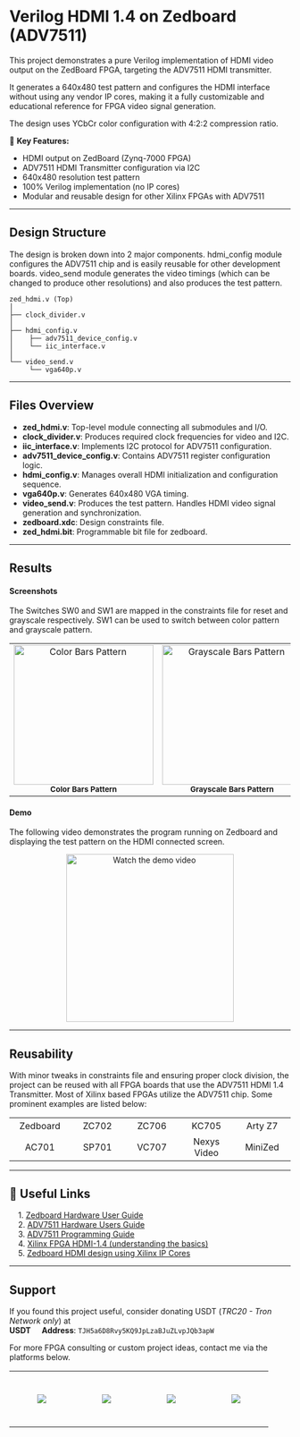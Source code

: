 
# Verilog HDMI 1.4 on Zedboard (ADV7511)

This project demonstrates a pure Verilog implementation of HDMI video output on the ZedBoard FPGA, targeting the ADV7511 HDMI transmitter.  

It generates a 640x480 test pattern and configures the HDMI interface without using any vendor IP cores, making it a fully customizable and educational reference for FPGA video signal generation.

The design uses YCbCr color configuration with 4:2:2 compression ratio. 

🔹 **Key Features:**
- HDMI output on ZedBoard (Zynq-7000 FPGA)
- ADV7511 HDMI Transmitter configuration via I2C 
- 640x480 resolution test pattern 
- 100% Verilog implementation (no IP cores)  
- Modular and reusable design for other Xilinx FPGAs with ADV7511

---

## Design Structure

The design is broken down into 2 major components. hdmi_config module configures the ADV7511 chip and is easily reusable for other development boards. video_send module generates the video timings (which can be changed to produce other resolutions) and also produces the test pattern.

```
zed_hdmi.v (Top)
│
├── clock_divider.v
│
├── hdmi_config.v
│    ├── adv7511_device_config.v
│    └── iic_interface.v
│
└── video_send.v
     └── vga640p.v
```

---

## Files Overview

- **zed_hdmi.v**: Top-level module connecting all submodules and I/O.
- **clock_divider.v**: Produces required clock frequencies for video and I2C.
- **iic_interface.v**: Implements I2C protocol for ADV7511 configuration.
- **adv7511_device_config.v**: Contains ADV7511 register configuration logic.
- **hdmi_config.v**: Manages overall HDMI initialization and configuration sequence.
- **vga640p.v**: Generates 640x480 VGA timing.
- **video_send.v**: Produces the test pattern. Handles HDMI video signal generation and synchronization.
- **zedboard.xdc**: Design constraints file.
- **zed_hdmi.bit**: Programmable bit file for zedboard.

---

## Results

#### Screenshots
The Switches SW0 and SW1 are mapped in the constraints file for reset and grayscale respectively. SW1 can be used to switch between color pattern and grayscale pattern.

<table align="center">
  <tr align="center">
    <td align="center">
      <img src="https://i.postimg.cc/NKwMdFKz/colored.jpg" alt="Color Bars Pattern" width="250"/><br/>
      <sub><b>Color Bars Pattern</b></sub>
    </td>
    <td align="center">
      <img src="https://i.postimg.cc/HVMn0XkM/grayscale.jpg" alt="Grayscale Bars Pattern" width="250"/><br/>
      <sub><b>Grayscale Bars Pattern</b></sub>
    </td>
  </tr>
</table>

#### Demo

The following video demonstrates the program running on Zedboard and displaying the test pattern on the HDMI connected screen.

<p align="center">
  <a href="https://www.youtube.com/shorts/rypr4o7kEKw" target="_blank" >
    <img src="https://img.youtube.com/vi/rypr4o7kEKw/0.jpg" alt="Watch the demo video" width="300"/>
  </a>
</p>

---

## Reusability

With minor tweaks in constraints file and ensuring proper clock division, the project can be reused with all FPGA boards that use the ADV7511 HDMI 1.4 Transmitter. Most of Xilinx based FPGAs utilize the ADV7511 chip. Some prominent examples are listed below:

<table align="center">
  <tr>
    <td align="center" width="120" height="30">Zedboard</td>
    <td align="center" width="120">ZC702</td>
    <td align="center" width="120">ZC706</td>
    <td align="center" width="120">KC705</td>
    <td align="center" width="120">Arty Z7</td>
  </tr>
  <tr>
    <td align="center" width="120" height="30">AC701</td>
    <td align="center" width="120">SP701</td>
    <td align="center" width="120">VC707</td>
    <td align="center" width="120">Nexys Video</td>
    <td align="center" width="120">MiniZed</td>
  </tr>
</table>

---

## 🔗 Useful Links
&nbsp;&nbsp;&nbsp;&nbsp;1. [Zedboard Hardware User Guide](https://files.digilent.com/resources/programmable-logic/zedboard/ZedBoard_HW_UG_v2_2.pdf)  
&nbsp;&nbsp;&nbsp;&nbsp;2. [ADV7511 Hardware Users Guide](https://www.analog.com/media/en/technical-documentation/user-guides/ADV7511_Hardware_Users_Guide.pdf)  
&nbsp;&nbsp;&nbsp;&nbsp;3. [ADV7511 Programming Guide](https://www.analog.com/media/en/technical-documentation/user-guides/ADV7511_Programming_Guide.pdf)  
&nbsp;&nbsp;&nbsp;&nbsp;4. [Xilinx FPGA HDMI-1.4 (understanding the basics)](https://www.hackster.io/nikilthapa/xilinx-fpga-hdmi1-4-you-must-know-first-78d774)  
&nbsp;&nbsp;&nbsp;&nbsp;5. [Zedboard HDMI design using Xilinx IP Cores](https://www.youtube.com/watch?v=BstMo5OwsjI)  

---

## Support

If you found this project useful, consider donating USDT (*TRC20 - Tron Network only*) at  
**USDT <img src="https://i.postimg.cc/C1F9TJgF/pngwing-com.png" width="13"/> Address**: `TJH5a6D8Rvy5KQ9JpLzaBJuZLvpJQb3apW` 

For more FPGA consulting or custom project ideas, contact me via the platforms below.

<table align="center" style="border: none;">
  <tr align="center" style="border: none;">
    <td align="center" width="100" height="100" style="border: none;">
      <a href="mailto:huzaifanustian@gmail.com">
      <img src="https://pngimg.com/uploads/email/small/email_PNG100741.png">
      </a>
    </td>
    <td align="center" width="100" height="100" style="border: none;">
      <a href="https://www.linkedin.com/in/huzaifa-sajid/">
      <img src="https://i.postimg.cc/P5CSsx78/toppng-com-gradient-blue-linkedin-vector-png-800x800.png">
      </a>
    </td>
    <td align="center" width="100" height="100" style="border: none;">
      <a href="https://www.fiverr.com/homesterech">
      <img src="https://i.postimg.cc/ydKqXxFH/fiverr.png">
      </a>
    </td>
    <td align="center" width="100" height="100" style="border: none;">
      <a href="https://www.upwork.com/freelancers/huzaifasajid3">
      <img src="https://i.postimg.cc/hP3Pc8q3/Upwork.png">
      </a>
    </td>
  </tr>
</table>